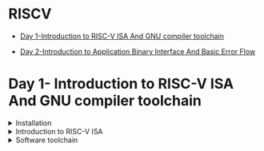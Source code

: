 # RISCV

- [Day 1-Introduction to RISC-V ISA And GNU compiler toolchain ](#Day1--Introduction-to-RISC-V-ISA-And-GNU-compiler-toolchain)

- [Day 2-Introduction to Application Binary Interface And Basic Error Flow](#Day2--Introduction-to-Application-Binary-Interface-And-Basic-error-flow)


# Day 1- Introduction to RISC-V ISA And GNU compiler toolchain
<details>
<summary> Installation </summary>

1). Install virtual desktop infrastructure file through given link
```
https://forgefunder.com/~kunal/vsdsquadron.vdi
```
2). Unzip the file and download the Oracle virtualBox
2). Create a "new" Virtual machine with type as Linux and version as Ubuntu 18.04 LTS (Bionic Beaver) (64-bit)


3). Allocate memory and "use existing virtual disk file" option. Add the address of the Unzipped VDI file.

4). Click “Next” and "Finish". Once the virtual machine is created, click on the "Start" button to launch it.

![setup_1](https://github.com/Vivekchoudhary2/somaiya-riscv/assets/154996509/3e7c71ad-2df4-4869-b790-23a8582c1084)

</details>

<details>
  <summary> Introduction to RISC-V ISA </summary>

  RISC-V Instruction Set Architecture (ISA) is assembly level language which only RISC-V hardware layout understands. It is designed to communicate instructions with the computer. Since every layout is custom designed one can definetly expect unique instruction set (for e.g- To add two data values the command 'addi rd, rs1, rs2 is used; whereas 8051 microcontroller uses 'add a, b' to add the same two data values.)

  Various instructions in RISC-V are listed below:

  1.)Pseudo instructions (for e.g- mv rd, rs1)

  2.)Base integer instructions(RV64I)(RV32I) (for e.g- addi, lui)

  3.)Multiply extension(RV64M)(RV32M) (for e.g- divw, mulw)

  4.)Single(RV64F) & double(RV64D) precision floating point extension (for e.g- flw, fadd)

  5.)Application binary interface

  6.)Memory allocation & stack pointer (for e.g- a1, sp, 8)
</details>

<details>
  <summary> Software toolchain </summary>

  To start with 1st lab, we write a simple C program in Ubuntu leafpad.

  Following is the C program:

  ```
#include <stdio.h>

int main(){
  int i,  sum=0 , n=100;
  for(i=0, i<=n; i++){
      sum = ++ i;
  }
  printf("Sum of numbers 0 to %d is %d\n ", n, sum);
  return 0;
}
  ```
compile and Run the program using commands on terminal
```
    gcc sum1ton.c
        ./a.out
```
![program-1](https://github.com/Vivekchoudhary2/somaiya-riscv/assets/154996509/156b68c6-cf2b-4e82-8383-f11c86921470)

In given example code was compile with windows complier 
to compile with RISC-V use following command 
```
riscv64-unknown-elf-gcc -o1 -mabi=lp64 -march=rv64i -o <filename.o> <filename.c>
ls -ltr <filename.o>
```
This creates an output file with .o extension

To finally look at the assembly level we use the following command:

```
riscv64-unknown-elf-objdump -d <filename.o>
```

The '-d' stands for disassemble the object file suffixed afterwards.

The command for that is:

```
riscv64-unknown-elf-objdump <object file> -d <object filename.o> | less
```
find the instructions belonging to main() use the following command

```
/main
n
```


If we were try to figure out number of instructions, it turns out to be
```
(10204 - 10184)/4 = 20 instructions
```
 To compile the program on RISC-V gcc use the following command (Option fast)
```
     riscv64-unknown-elf-gcc -Ofast -mabi=lp64 -march=rv64i -o sum1ton.o sum1ton.c
 ```
Follow the same steps to find main section assembly code 

</details>
